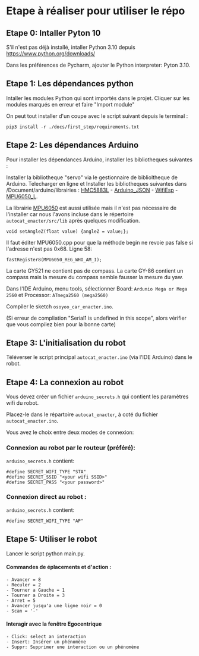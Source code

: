 # Etape à réaliser pour utiliser le répo

## Etape 0: Intaller Pyton 10

S'il n'est pas déjà installé, intaller Python 3.10 depuis https://www.python.org/downloads/

Dans les préférences de Pycharm, ajouter le Python interpreter: Pyton 3.10.

## Etape 1: Les dépendances python 

Intaller les modules Python qui sont importés dans le projet. 
Cliquer sur les modules marqués en erreur et faire "Import module"

On peut tout installer d'un coupe avec le script suivant depuis le terminal :
```shell
pip3 install -r ./docs/first_step/requirements.txt
```

## Etape 2: Les dépendances Arduino

Pour installer les dépendances Arduino, installer les bibliotheques suivantes :

Installer la bibliotheque "servo" via le gestionnaire de biblioltheque de Arduino.
Telecharger en ligne et Installer les bibliotheques suivantes dans /Document/arduino/librairies :
[HMC5883L](https://github.com/jarzebski/Arduino-HMC5883L) - [Arduino_JSON](https://github.com/arduino-libraries/Arduino_JSON) - [WifiEsp](https://osoyoo.com/driver/mecanum_metal_chassis/for_mega2560/WiFiEsp-master.zip) - [MPU6050_L](https://www.arduino.cc/reference/en/libraries/mpu6050_light/).

La librairie [MPU6050](https://github.com/jarzebski/Arduino-MPU6050.git) est aussi utilisée mais il n'est pas nécessaire de l'installer car nous l'avons incluse dans le répertoire
`autocat_enacter/src/lib` après quelques modification.

```
void setAngleZ(float value) {angleZ = value;};
```

Il faut éditer MPU6050.cpp pour que la méthode begin ne revoie pas false si l'adresse n'est pas 0x68. Ligne 58:
```
fastRegister8(MPU6050_REG_WHO_AM_I);
```

La carte GY521 ne contient pas de compass. 
La carte GY-86 contient un compass mais la mesure du compass semble fausser la mesure du yaw.

Dans l'IDE Arduino, menu tools, sélectionner Board: `Ardunio Mega or Mega 2560` et Processor: `ATmega2560 (mega2560)`

Compiler le sketch `osoyoo_car_enacter.ino`.

(Si erreur de compliation "Serial1 is undefined in this scope", alors vérifier que vous compilez bien pour la bonne carte)

## Etape 3: L'initialisation du robot

Téléverser le script principal `autocat_enacter.ino` (via l'IDE Arduino) dans le robot.

## Etape 4: La connexion au robot

Vous devez créer un fichier `arduino_secrets.h` qui contient les paramètres wifi du robot. 

Placez-le dans le répartoire `autocat_enacter`, à coté du fichier `autocat_enacter.ino`.

Vous avez le choix entre deux modes de connexion:

### Connexion au robot par le routeur (préféré):

`arduino_secrets.h` contient: 

```
#define SECRET_WIFI_TYPE "STA"
#define SECRET_SSID "<your wifi SSID>"
#define SECRET_PASS "<your password>"
```

### Connexion direct au robot :

`arduino_secrets.h` contient: 

```
#define SECRET_WIFI_TYPE "AP"
```

## Etape 5: Utiliser le robot

Lancer le script python main.py.
#### Commandes de éplacements et d'action : 
    - Avancer = 8
    - Reculer = 2
    - Tourner a Gauche = 1
    - Tourner a Droite = 3
    - Arret = 5
    - Avancer jusqu'a une ligne noir = 0
    - Scan = '-'

####  Interagir avec la fenêtre Egocentrique
    - Click: select an interaction
    - Insert: Insérer un phénomène
    - Suppr: Supprimer une interaction ou un phénomène
